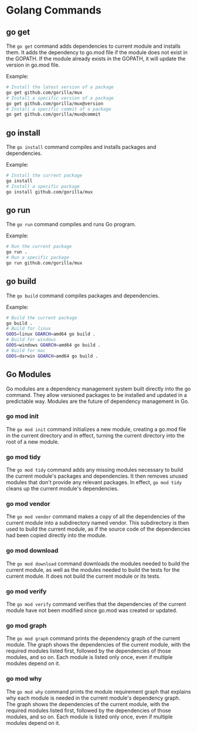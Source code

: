 # Golang Commands

## go get

The `go get` command adds dependencies to current module and installs them. It adds the dependency to go.mod file if the module does not exist in the GOPATH. If the module already exists in the GOPATH, it will update the version in go.mod file.

Example:

```bash
# Install the latest version of a package
go get github.com/gorilla/mux
# Install a specific version of a package
go get github.com/gorilla/mux@version
# Install a specific commit of a package
go get github.com/gorilla/mux@commit
```

## go install

The `go install` command compiles and installs packages and dependencies.

Example:

```bash
# Install the current package
go install
# Install a specific package
go install github.com/gorilla/mux
```

## go run

The `go run` command compiles and runs Go program.

Example:

```bash
# Run the current package
go run .
# Run a specific package
go run github.com/gorilla/mux
```

## go build

The `go build` command compiles packages and dependencies.

Example:

```bash
# Build the current package
go build .
# Build for linux
GOOS=linux GOARCH=amd64 go build .
# Build for windows
GOOS=windows GOARCH=amd64 go build .
# Build for mac
GOOS=darwin GOARCH=amd64 go build .
```

## Go Modules

Go modules are a dependency management system built directly into the go command. They allow versioned packages to be installed and updated in a predictable way. Modules are the future of dependency management in Go.

### go mod init

The `go mod init` command initializes a new module, creating a go.mod file in the current directory and in effect, turning the current directory into the root of a new module.

### go mod tidy

The `go mod tidy` command adds any missing modules necessary to build the current module's packages and dependencies. It then removes unused modules that don't provide any relevant packages. In effect, `go mod tidy` cleans up the current module's dependencies.

### go mod vendor

The `go mod vendor` command makes a copy of all the dependencies of the current module into a subdirectory named vendor. This subdirectory is then used to build the current module, as if the source code of the dependencies had been copied directly into the module.

### go mod download

The `go mod download` command downloads the modules needed to build the current module, as well as the modules needed to build the tests for the current module. It does not build the current module or its tests.

### go mod verify

The `go mod verify` command verifies that the dependencies of the current module have not been modified since go.mod was created or updated.

### go mod graph

The `go mod graph` command prints the dependency graph of the current module. The graph shows the dependencies of the current module, with the required modules listed first, followed by the dependencies of those modules, and so on. Each module is listed only once, even if multiple modules depend on it.

### go mod why

The `go mod why` command prints the module requirement graph that explains why each module is needed in the current module's dependency graph. The graph shows the dependencies of the current module, with the required modules listed first, followed by the dependencies of those modules, and so on. Each module is listed only once, even if multiple modules depend on it.
